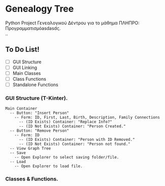 # Genealogy Tree
Python Project Γενεαλογικού Δέντρου για το μάθημα ΠΛΗΠΡΟ: Προγραμματισμόasdasdς.<br>
..

## To Do List!
- [ ] GUI Structure
- [ ] GUI Linking
- [ ] Main Classes
- [ ] Class Functions
- [ ] Standalone Functions

### GUI Structure (T-Kinter).
```
Main Container
  -- Button: "Insert Person"
    -- Form: ID, First, Last, Birth, Description, Family Connections
      -- (ID Exists) Container: "Replace Info?"
      -- (ID Not Exists) Container: "Person Created."
  -- Button: "Remove Person"
    -- Form: ID
      -- (ID Exists) Container: "Person with ID Removed."
      -- (ID Not Exists) Container: "Person not found."
  -- View Graph Tree
  -- Save
    -- Open Explorer to select saving folder/file.
  -- Load
    -- Open Explorer to load file.
```

### Classes & Functions.